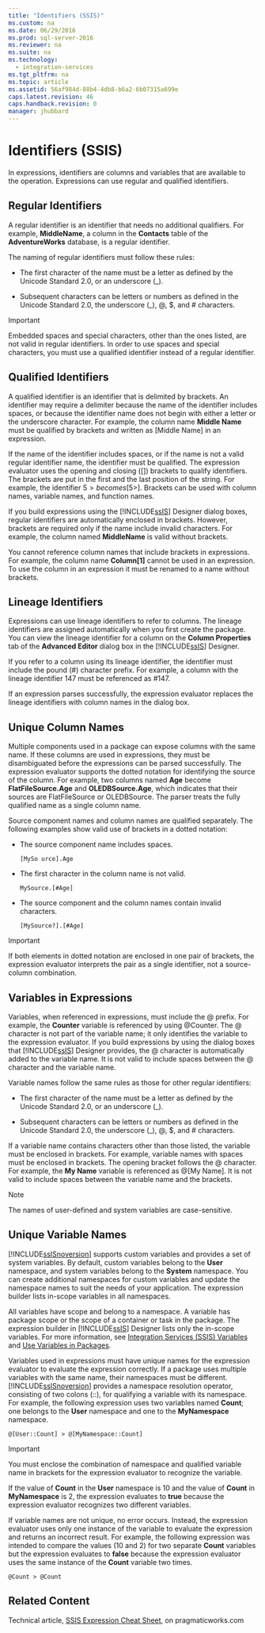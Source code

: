 ```yaml
---
title: "Identifiers (SSIS)"
ms.custom: na
ms.date: 06/29/2016
ms.prod: sql-server-2016
ms.reviewer: na
ms.suite: na
ms.technology: 
  - integration-services
ms.tgt_pltfrm: na
ms.topic: article
ms.assetid: 56af984d-88b4-4db8-b6a2-6b07315a699e
caps.latest.revision: 46
caps.handback.revision: 0
manager: jhubbard
---
```

# Identifiers (SSIS)
In expressions, identifiers are columns and variables that are available to the operation. Expressions can use regular and qualified identifiers.  
  
## Regular Identifiers  
 A regular identifier is an identifier that needs no additional qualifiers. For example, **MiddleName**, a column in the **Contacts** table of the **AdventureWorks** database, is a regular identifier.  
  
 The naming of regular identifiers must follow these rules:  
  
-   The first character of the name must be a letter as defined by the Unicode Standard 2.0, or an underscore (_).  
  
-   Subsequent characters can be letters or numbers as defined in the Unicode Standard 2.0, the underscore (_), @, $, and # characters.  
  
> [!IMPORTANT]  
>  Embedded spaces and special characters, other than the ones listed, are not valid in regular identifiers. In order to use spaces and special characters, you must use a qualified identifier instead of a regular identifier.  
  
## Qualified Identifiers  
 A qualified identifier is an identifier that is delimited by brackets. An identifier may require a delimiter because the name of the identifier includes spaces, or because the identifier name does not begin with either a letter or the underscore character. For example, the column name **Middle Name** must be qualified by brackets and written as [Middle Name] in an expression.  
  
 If the name of the identifier includes spaces, or if the name is not a valid regular identifier name, the identifier must be qualified. The expression evaluator uses the opening and closing ([]) brackets to qualify identifiers. The brackets are put in the first and the last position of the string. For example, the identifier 5$> becomes [5$>]. Brackets can be used with column names, variable names, and function names.  
  
 If you build expressions using the [!INCLUDE[ssIS](../../Topics/TopicNameContainA/tokens/ssIS_md.md)] Designer dialog boxes, regular identifiers are automatically enclosed in brackets. However, brackets are required only if the name include invalid characters. For example, the column named **MiddleName** is valid without brackets.  
  
 You cannot reference column names that include brackets in expressions. For example, the column name **Column[1]** cannot be used in an expression. To use the column in an expression it must be renamed to a name without brackets.  
  
## Lineage Identifiers  
 Expressions can use lineage identifiers to refer to columns. The lineage identifiers are assigned automatically when you first create the package. You can view the lineage identifier for a column on the **Column Properties** tab of the **Advanced Editor** dialog box in the [!INCLUDE[ssIS](../../Topics/TopicNameContainA/tokens/ssIS_md.md)] Designer.  
  
 If you refer to a column using its lineage identifier, the identifier must include the pound (#) character prefix. For example, a column with the lineage identifier 147 must be referenced as #147.  
  
 If an expression parses successfully, the expression evaluator replaces the lineage identifiers with column names in the dialog box.  
  
## Unique Column Names  
 Multiple components used in a package can expose columns with the same name. If these columns are used in expressions, they must be disambiguated before the expressions can be parsed successfully. The expression evaluator supports the dotted notation for identifying the source of the column. For example, two columns named **Age** become **FlatFileSource.Age** and **OLEDBSource.Age**, which indicates that their sources are FlatFileSource or OLEDBSource. The parser treats the fully qualified name as a single column name.  
  
 Source component names and column names are qualified separately. The following examples show valid use of brackets in a dotted notation:  
  
-   The source component name includes spaces.  
  
    ```  
    [MySo urce].Age  
    ```  
  
-   The first character in the column name is not valid.  
  
    ```  
    MySource.[#Age]  
    ```  
  
-   The source component and the column names contain invalid characters.  
  
    ```  
    [MySource?].[#Age]  
    ```  
  
> [!IMPORTANT]  
>  If both elements in dotted notation are enclosed in one pair of brackets, the expression evaluator interprets the pair as a single identifier, not a source-column combination.  
  
## Variables in Expressions  
 Variables, when referenced in expressions, must include the @ prefix. For example, the **Counter** variable is referenced by using @Counter. The @ character is not part of the variable name; it only identifies the variable to the expression evaluator. If you build expressions by using the dialog boxes that [!INCLUDE[ssIS](../../Topics/TopicNameContainA/tokens/ssIS_md.md)] Designer provides, the @ character is automatically added to the variable name. It is not valid to include spaces between the @ character and the variable name.  
  
 Variable names follow the same rules as those for other regular identifiers:  
  
-   The first character of the name must be a letter as defined by the Unicode Standard 2.0, or an underscore (_).  
  
-   Subsequent characters can be letters or numbers as defined in the Unicode Standard 2.0, the underscore (_), @, $, and # characters.  
  
 If a variable name contains characters other than those listed, the variable must be enclosed in brackets. For example, variable names with spaces must be enclosed in brackets. The opening bracket follows the @ character. For example, the **My Name** variable is referenced as @[My Name]. It is not valid to include spaces between the variable name and the brackets.  
  
> [!NOTE]  
>  The names of user-defined and system variables are case-sensitive.  
  
## Unique Variable Names  
 [!INCLUDE[ssISnoversion](../../Topics/TopicNameContainA/tokens/ssISnoversion_md.md)] supports custom variables and provides a set of system variables. By default, custom variables belong to the **User** namespace, and system variables belong to the **System** namespace. You can create additional namespaces for custom variables and update the namespace names to suit the needs of your application. The expression builder lists in-scope variables in all namespaces.  
  
 All variables have scope and belong to a namespace. A variable has package scope or the scope of a container or task in the package. The expression builder in [!INCLUDE[ssIS](../../Topics/TopicNameContainA/tokens/ssIS_md.md)] Designer lists only the in-scope variables. For more information, see [Integration Services (SSIS) Variables](../../Topics/TopicNameNotContainA/Integration-Services--SSIS--Variables.md) and [Use Variables in Packages](../../Topics/TopicNameNotContainA/Use-Variables-in-Packages.md).  
  
 Variables used in expressions must have unique names for the expression evaluator to evaluate the expression correctly. If a package uses multiple variables with the same name, their namespaces must be different. [!INCLUDE[ssISnoversion](../../Topics/TopicNameContainA/tokens/ssISnoversion_md.md)] provides a namespace resolution operator, consisting of two colons (::), for qualifying a variable with its namespace. For example, the following expression uses two variables named **Count**; one belongs to the **User** namespace and one to the **MyNamespace** namespace.  
  
```  
@[User::Count] > @[MyNamespace::Count]  
```  
  
> [!IMPORTANT]  
>  You must enclose the combination of namespace and qualified variable name in brackets for the expression evaluator to recognize the variable.  
  
 If the value of **Count** in the **User** namespace is 10 and the value of **Count** in **MyNamespace** is 2, the expression evaluates to **true** because the expression evaluator recognizes two different variables.  
  
 If variable names are not unique, no error occurs. Instead, the expression evaluator uses only one instance of the variable to evaluate the expression and returns an incorrect result. For example, the following expression was intended to compare the values (10 and 2) for two separate **Count** variables but the expression evaluates to **false** because the expression evaluator uses the same instance of the **Count** variable two times.  
  
```  
@Count > @Count  
```  
  
## Related Content  
 Technical article, [SSIS Expression Cheat Sheet](http://go.microsoft.com/fwlink/?LinkId=746575), on pragmaticworks.com